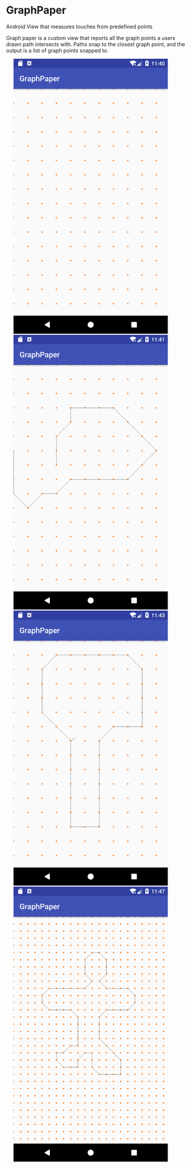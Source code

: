 # GraphPaper
Android View that measures touches from predefined points

Graph paper is a custom view that reports all the graph points a users drawn path intersects with.
Paths snap to the closest graph point, and the output is a list of graph points snapped to.

<img src="https://github.com/jsjrobotics/GraphPaper/blob/master/screenshots/blank.png" width="420" hspace="20" />
<img src="https://github.com/jsjrobotics/GraphPaper/blob/master/screenshots/fish.png" width="420" hspace="20" />
<img src="https://github.com/jsjrobotics/GraphPaper/blob/master/screenshots/tree.png" width="420" hspace="20" />
<img src="https://github.com/jsjrobotics/GraphPaper/blob/master/screenshots/person.png" width="420" hspace="20" />
